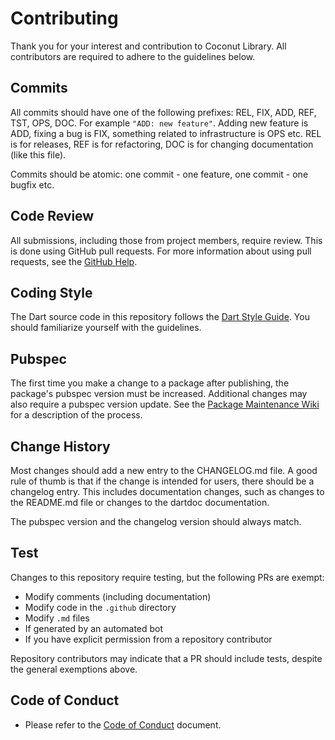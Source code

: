 # Contributing

Thank you for your interest and contribution to Coconut Library. All contributors are required to adhere to the guidelines below.

## Commits

All commits should have one of the following prefixes: REL, FIX, ADD, REF, TST, OPS, DOC. For example `"ADD: new feature"`.
Adding new feature is ADD, fixing a bug is FIX, something related to infrastructure is OPS etc. REL is for releases,  REF is for
refactoring, DOC is for changing documentation (like this file).

Commits should be atomic: one commit - one feature, one commit - one bugfix etc.

## Code Review

All submissions, including those from project members, require review. This is done using GitHub pull requests.
For more information about using pull requests, see the [GitHub Help](https://help.github.com/articles/about-pull-requests/).

## Coding Style

The Dart source code in this repository follows the [Dart Style Guide](https://dart.dev/guides/language/effective-dart/style).
You should familiarize yourself with the guidelines.

## Pubspec

The first time you make a change to a package after publishing, the package's pubspec version must be increased. Additional changes may also require a pubspec version update.
See the [Package Maintenance Wiki](https://github.com/dart-lang/sdk/wiki/External-Package-Maintenance#making-a-change) for a description of the process.

## Change History

Most changes should add a new entry to the CHANGELOG.md file.
A good rule of thumb is that if the change is intended for users, there should be a changelog entry.
This includes documentation changes, such as changes to the README.md file or changes to the dartdoc documentation.

The pubspec version and the changelog version should always match.

## Test

Changes to this repository require testing, but the following PRs are exempt:

- Modify comments (including documentation)
- Modify code in the `.github` directory
- Modify `.md` files
- If generated by an automated bot
- If you have explicit permission from a repository contributor

Repository contributors may indicate that a PR should include tests, despite the general exemptions above.


## Code of Conduct

- Please refer to the [Code of Conduct](CODE_OF_CONDUCT.md) document.
